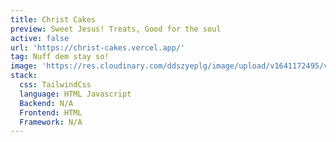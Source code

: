 ```yaml
---
title: Christ Cakes
preview: Sweet Jesus! Treats, Good for the soul
active: false
url: 'https://christ-cakes.vercel.app/'
tag: Nuff dem stay so!
image: 'https://res.cloudinary.com/ddszyeplg/image/upload/v1641172495/vantol/christ_cakes_ojxj5o.png'
stack: 
  css: TailwindCss
  language: HTML Javascript
  Backend: N/A
  Frontend: HTML
  Framework: N/A
---
```


